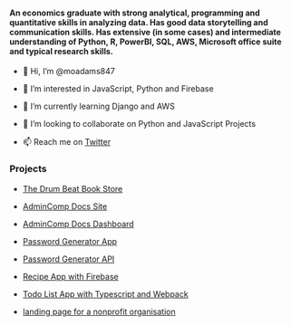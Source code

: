 #### An economics graduate with strong analytical, programming and quantitative skills in analyzing data. Has good data storytelling and communication skills. Has extensive (in some cases) and intermediate understanding of Python, R, PowerBI, SQL, AWS, Microsoft office suite and typical research skills.
- 👋 Hi, I’m @moadams847

- 👀 I’m interested in JavaScript, Python and Firebase

- 🌱 I’m currently learning Django and AWS

- 💞️ I’m looking to collaborate on Python and JavaScript Projects

- 📫 Reach me on [Twitter](https://twitter.com/moadams847)

### Projects

- [The Drum Beat Book Store](https://github.com/moadams847/The-Drum-Beat-Book-Site/tree/UseJQueryToRefactor)

- [AdminComp Docs Site](https://github.com/moadams847/AdminComp-Docs/tree/AddFirebase)

- [AdminComp Docs Dashboard](https://github.com/moadams847/AdminComp-Docs-Dashboard/tree/authFirebase)

- [Password Generator App](https://github.com/moadams847/Flask-API-Password-Generator/tree/useOOPJS)

- [Password Generator API](https://fierce-anchorage-76525.herokuapp.com/passwordapi/v2/special-characters?passwordLength=15)

- [Recipe App with Firebase](https://github.com/moadams847/Firebase-Recipe-Project/tree/tryFeature)

- [Todo List App with Typescript and Webpack](https://github.com/moadams847/TodoAPP-Typescript-Webpack/tree/useTypeScript)

- [landing page for a nonprofit organisation](https://github.com/moadams847/ZongoG-Website)
